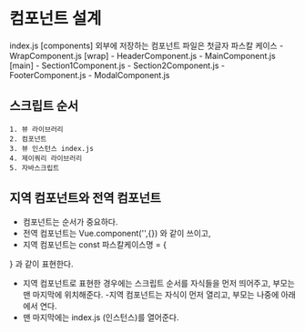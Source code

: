 # 컴포넌트 설계

  index.js
  [components] 외부에 저장하는 컴포넌트 파일은 첫글자 파스칼 케이스 
    - WrapComponent.js
      [wrap]
        - HeaderComponent.js
        - MainComponent.js
          [main]
            - Section1Component.js
            - Section2Component.js
        - FooterComponent.js
        - ModalComponent.js


## 스크립트 순서 

    1. 뷰 라이브러리
    2. 컴포넌트
    3. 뷰 인스턴스 index.js
    4. 제이쿼리 라이브러리
    5. 자바스크립트

## 지역 컴포넌트와 전역 컴포넌트
  - 컴포넌트는 순서가 중요하다.
  - 전역 컴포넌트는 Vue.component('',{}) 와 같이 쓰이고, 
  - 지역 컴포넌트는 const 파스칼케이스명 = {

  } 과 같이 표현한다. 
  - 지역 컴포넌트로 표현한 경우에는 스크립트 순서를 
  자식들을 먼저 띄어주고, 부모는 맨 마지막에 위치해준다.
  -지역 컴포넌트는 자식이 먼저 열리고, 부모는 나중에 아래에서 연다.
  - 맨 마지막에는 index.js (인스턴스)를 열어준다.
